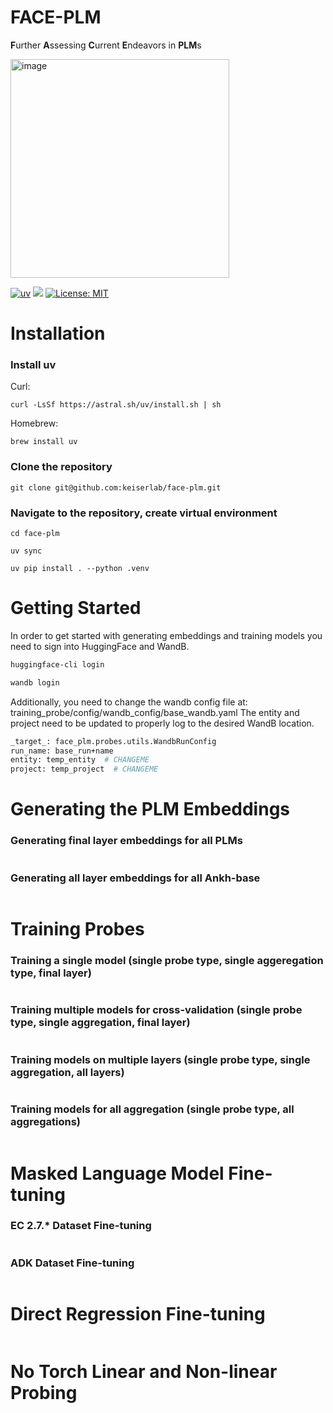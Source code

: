 # FACE-PLM
**F**urther **A**ssessing **C**urrent **E**ndeavors in **PLM**s

<img width="350" alt="image" src="https://github.com/user-attachments/assets/1493dc74-8eed-49b2-8792-d79dc870d008" />


[![uv](https://img.shields.io/endpoint?url=https://raw.githubusercontent.com/astral-sh/uv/main/assets/badge/v0.json)](https://github.com/astral-sh/uv)
[![](https://img.shields.io/badge/Python-3.9-blue.svg)](https://www.python.org/downloads/)
[![License: MIT](https://img.shields.io/badge/License-MIT-yellow.svg)](https://opensource.org/licenses/MIT)

# Installation

### Install uv

Curl:

    curl -LsSf https://astral.sh/uv/install.sh | sh

Homebrew:

    brew install uv

### Clone the repository

    git clone git@github.com:keiserlab/face-plm.git

### Navigate to the repository, create virtual environment

    cd face-plm

    uv sync

    uv pip install . --python .venv

# Getting Started

In order to get started with generating embeddings and training models you need to sign into HuggingFace and WandB.

```bash
huggingface-cli login
```
```bash
wandb login
```

Additionally, you need to change the wandb config file at: training_probe/config/wandb_config/base_wandb.yaml
The entity and project need to be updated to properly log to the desired WandB location.

```bash
_target_: face_plm.probes.utils.WandbRunConfig
run_name: base_run+name
entity: temp_entity  # CHANGEME
project: temp_project  # CHANGEME
```

# Generating the PLM Embeddings
### Generating final layer embeddings for all PLMs
```bash

```
### Generating all layer embeddings for all Ankh-base
```bash

```

# Training Probes
### Training a single model (single probe type, single aggeregation type, final layer)
```bash

```
### Training multiple models for cross-validation (single probe type, single aggregation, final layer)
```bash

```
### Training models on multiple layers (single probe type, single aggregation, all layers)
```bash

```
### Training models for all aggregation (single probe type, all aggregations)
```bash

```

# Masked Language Model Fine-tuning
### EC 2.7.* Dataset Fine-tuning
```bash

```
### ADK Dataset Fine-tuning
```bash

```

# Direct Regression Fine-tuning
```bash

```

# No Torch Linear and Non-linear Probing
```bash

```

